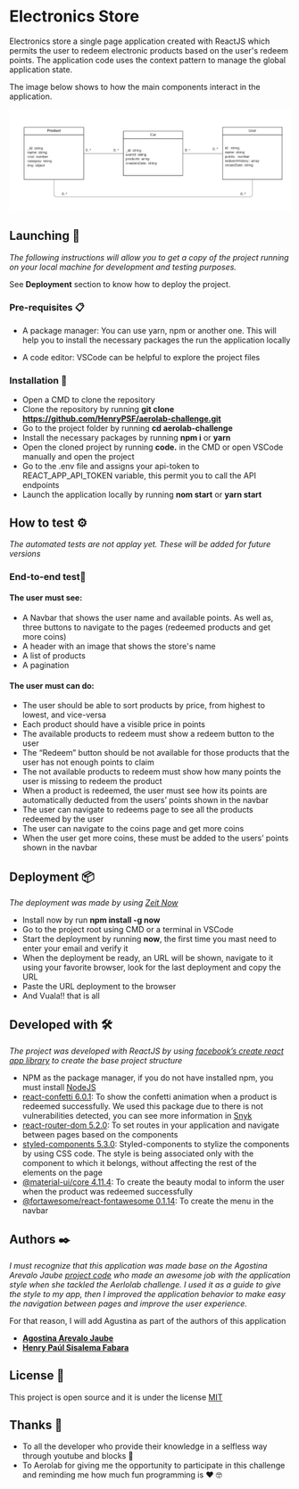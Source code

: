 # Electronics Store
 Electronics store a single page application created with ReactJS which permits the user to redeem electronic products based on the user's redeem points. The application code uses the context pattern to manage the global application state.

 The image below shows to how the main components interact in the application.

![Electronics Store UML](/src/images/Electronics-store-UML.png)


## Launching 🚀

_The following instructions will allow you to get a copy of the project running on your local machine for development and testing purposes._

See **Deployment** section to know how to deploy the project.


### Pre-requisites 📋

- A package manager: You can use yarn, npm or another one. This will help you to install the necessary packages     the run the application locally

- A code editor: VSCode can be helpful to explore the project files

### Installation 🔧

- Open a CMD to clone the repository
- Clone the repository by running **git clone https://github.com/HenryPSF/aerolab-challenge.git**
- Go to the project folder by running  **cd aerolab-challenge**
- Install the necessary packages by running **npm i** or **yarn**
- Open the cloned project by running **code.** in the CMD or open VSCode manually and open the project
- Go to the .env file and assigns your api-token to REACT_APP_API_TOKEN variable, this permit you to call the API endpoints
- Launch the application locally by running **nom start** or **yarn start**

## How to test ⚙️

_The automated tests are not applay yet. These will be added for future versions_

### End-to-end test🔩

#### The user must see:
-  A Navbar that shows the user name and available points. As well as,  three buttons to navigate to the pages (redeemed products and get more coins)
- A header with an image that shows the store's name
- A list of products
- A pagination

#### The user must can do:
- The user should be able to sort products by price, from highest to lowest, and vice-versa
- Each product should have a visible price in points
- The available products to redeem must show a redeem button to the user
- The “Redeem” button should be not available for those products that the user has not enough points to claim
- The not available products to redeem must show how many points the user is missing to redeem the product
- When a product is redeemed, the user must see how its points are automatically deducted from the users’ points shown in the navbar
- The user can navigate to redeems page to see all the products redeemed by the user
- The user can navigate to the coins page and get more coins
- When the user get more coins, these must be added to the users’ points shown in the navbar


## Deployment 📦

_The deployment was made by using [Zeit Now](https://zeit.co/now)_

- Install now by run **npm install -g now**
- Go to the project root using CMD or a terminal in VSCode
- Start the deployment by running **now**, the first time you mast need to enter your email and verify it
- When the deployment be ready, an URL will be shown, navigate to it using your favorite browser, look for the last deployment and copy the URL
- Paste the URL deployment to the browser
- And  Vuala!! that is all

## Developed with 🛠️

_The project was developed with ReactJS by using [facebook’s create react app library](https://github.com/facebookincubator/create-react-app) to create the base project structure_

* NPM as the package manager, if you do not have installed npm, you must install [NodeJS](https://nodejs.org/en/)
* [react-confetti 6.0.1](https://www.npmjs.com/package/react-confetti): To show the confetti animation when a product is redeemed successfully. We used this package due to there is not vulnerabilities detected, you can see more information in [Snyk](https://snyk.io/vuln/npm:react-confetti)
* [react-router-dom 5.2.0](https://reactrouter.com/web/guides/quick-start): To set routes in your application and navigate between pages based on the components
* [styled-components 5.3.0](https://www.styled-components.com/): Styled-components to stylize the components by using CSS code. The style is being associated only with the component to which it belongs, without affecting the rest of the elements on the page
* [@material-ui/core 4.11.4](@material-ui/core): To create the beauty modal to inform the user when the product was redeemed successfully
* [@fortawesome/react-fontawesome 0.1.14](https://fontawesome.com/v5.15/how-to-use/on-the-web/using-with/react): To create the menu in the navbar


## Authors ✒️

_I must recognize that this application was made base on the Agostina Arevalo Jaube [project code](https://github.com/AgostinaArevaloJaube/aerolab-challenge) who made an awesome job with the application style when she tackled the Aerlolab challenge. I used it as a guide to give the style to my app, then I improved the application behavior to make easy the navigation between pages and improve the user experience._

For that reason, I will add Agustina as part of the authors of this application

* [**Agostina Arevalo Jaube**](https://github.com/AgostinaArevaloJaube)
* [**Henry Paúl Sisalema Fabara**](https://github.com/HenryPSF)


## License 📄

This project is open source and it is under the license [MIT](https://opensource.org/licenses/MIT)

## Thanks 🎁

* To all the developer who provide their knowledge in a selfless way through youtube and blocks 📢
* To Aerolab for giving me the opportunity to participate in this challenge and reminding me how much fun programming is ❤️ 🤓
